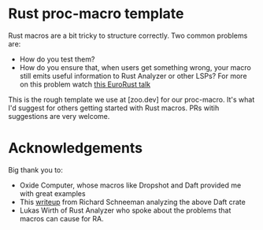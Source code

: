 # Rust proc-macro template

Rust macros are a bit tricky to structure correctly. Two common problems are:

 - How do you test them?
 - How do you ensure that, when users get something wrong, your macro still emits useful information to Rust Analyzer or other LSPs? For more on this problem watch [this EuroRust talk](https://www.youtube.com/watch?v=JceLEyphDXU)

This is the rough template we use at [zoo.dev] for our proc-macro. It's what I'd suggest for others getting started with Rust macros. PRs witih suggestions are very welcome.

# Acknowledgements

Big thank you to:

 - Oxide Computer, whose macros like Dropshot and Daft provided me with great examples
 - This [writeup](https://www.schneems.com/2025/03/26/a-daft-procmacro-trick-how-to-emit-partialcode-errors/) from Richard Schneeman analyzing the above Daft crate
 - Lukas Wirth of Rust Analyzer who spoke about the problems that macros can cause for RA.
